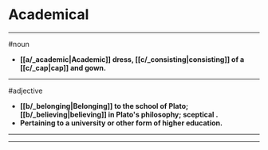 # Academical
---
#noun
- **[[a/_academic|Academic]] dress, [[c/_consisting|consisting]] of a [[c/_cap|cap]] and gown.**
---
#adjective
- **[[b/_belonging|Belonging]] to the school of Plato; [[b/_believing|believing]] in Plato's philosophy; sceptical .**
- **Pertaining to a university or other form of higher education.**
---
---
